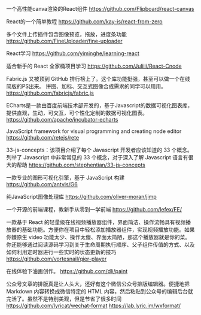 一个高性能canva渲染的React组件
https://github.com/Flipboard/react-canvas

React的一个简单教程
https://github.com/kay-is/react-from-zero

多个文件上传插件包含图像预览，拖放，进度条功能
https://github.com/FineUploader/fine-uploader

React学习
https://github.com/yiminghe/learning-react

适合新手的 React 全家桶项目学习
https://github.com/Juliiii/React-Cnode

Fabric.js 又被顶到 GitHub 排行榜上了。这个库功能挺强，甚至可以做一个在线简版的PS出来。
拼图、加标、交互式图像合成需求的同学可以用用。
https://github.com/fabricjs/fabric.js

ECharts是一款由百度前端技术部开发的，基于Javascript的数据可视化图表库，提供直观，生动，可交互，可个性化定制的数据可视化图表。
​https://github.com/apache/incubator-echarts

JavaScript framework for visual programming and creating node editor
https://github.com/retejs/rete

33-js-concepts：该项目介绍了每个 Javascript 开发者应该知道的 33 个概念。列举了 Javascript 中非常常见的 33 个概念，对于深入了解 Javascript 语言有很大的帮助
https://github.com/stephentian/33-js-concepts

一款专业的图形可视化引擎，基于 JavaScript 构建
https://github.com/antvis/G6

纯JavaScript图像处理库
https://github.com/oliver-moran/jimp

一个开源的前端课程，教新手从零到一学前端
https://github.com/lefex/FE/

一款基于 React 的轻量级在线视频播放器组件，界面简洁、操作流畅具有视频播放器的基础功能。方便你在项目中轻松添加播放器组件，实现视频播放功能。如果你嫌原生 video 功能太少、操作太傻、界面太简陋，那这个播放器就是你的菜。你还能够通过阅读源码学习到关于生命周期执行顺序、父子组件传值的方式、以及如何利用定时器进行一些实时的状态更新的技巧
https://github.com/vortesnail/qier-player

在线体验下油画创作。
https://github.com/dli/paint

公众号文章的排版真是让人头大，还好有这个微信公众号排版编辑器。便捷地把 Markdown 内容转换成微信特定的 HTML 内容，然后粘贴到公众号的编辑后台就完活了。虽然不是特别美观，但是节省了很多时间
https://github.com/lyricat/wechat-format https://lab.lyric.im/wxformat/